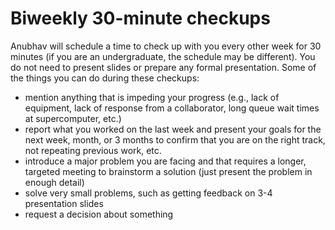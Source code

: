 # Biweekly 30-minute checkups

Anubhav will schedule a time to check up with you every other week for 30 minutes (if you are an undergraduate, the schedule may be different). You do not need to present slides or prepare any formal presentation. Some of the things you can do during these checkups:

* mention anything that is impeding your progress (e.g., lack of equipment, lack of response from a collaborator, long queue wait times at supercomputer, etc.)
* report what you worked on the last week and present your goals for the next week, month, or 3 months to confirm that you are on the right track, not repeating previous work, etc.
* introduce a major problem you are facing and that requires a longer, targeted meeting to brainstorm a solution (just present the problem in enough detail)
* solve very small problems, such as getting feedback on 3-4 presentation slides
* request a decision about something
